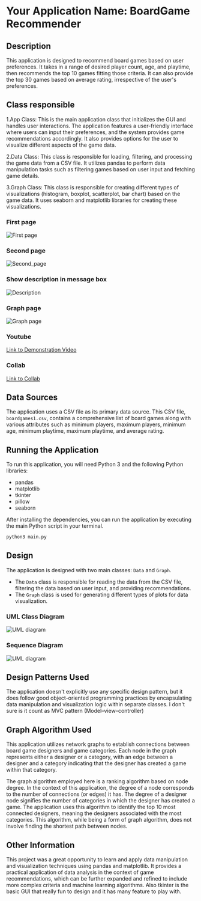 # Your Application Name: BoardGame Recommender

## Description
This application is designed to recommend board games based on user preferences. It takes in a range of desired player count, age, and playtime, then recommends the top 10 games fitting those criteria. It can also provide the top 30 games based on average rating, irrespective of the user's preferences.

## Class responsible
1.App Class: This is the main application class that initializes the GUI and handles user interactions. The application features a user-friendly interface where users can input their preferences, and the system provides game recommendations accordingly. It also provides options for the user to visualize different aspects of the game data.

2.Data Class: This class is responsible for loading, filtering, and processing the game data from a CSV file. It utilizes pandas to perform data manipulation tasks such as filtering games based on user input and fetching game details.

3.Graph Class: This class is responsible for creating different types of visualizations (histogram, boxplot, scatterplot, bar chart) based on the game data. It uses seaborn and matplotlib libraries for creating these visualizations.
### First page
![First page](C:\Users\Win10\Desktop\Recommender_board_game\begin_page.jpg)
### Second page
![Second_page](C:\Users\Win10\Desktop\Recommender_board_game\DisplayandInput_page.jpg)
### Show description in message box
![Description](C:\Users\Win10\Desktop\Recommender_board_game\show_descrip.jpg)
### Graph page
![Graph page](C:\Users\Win10\Desktop\Recommender_board_game\graph_page.jpg)
### Youtube
[Link to Demonstration Video](https://youtu.be/OWciqqhSyDY)
### Collab
[Link to Collab](https://colab.research.google.com/drive/12rfFFbjrDwmkwoZ3O9sEsIG2XeIuCg70?usp=sharing)
## Data Sources
The application uses a CSV file as its primary data source. This CSV file, `boardgames1.csv`, contains a comprehensive list of board games along with various attributes such as minimum players, maximum players, minimum age, minimum playtime, maximum playtime, and average rating.

## Running the Application
To run this application, you will need Python 3 and the following Python libraries:
- pandas
- matplotlib
- tkinter
- pillow
- seaborn

After installing the dependencies, you can run the application by executing the main Python script in your terminal.

```bash
python3 main.py
```

## Design
The application is designed with two main classes: `Data` and `Graph`.

- The `Data` class is responsible for reading the data from the CSV file, filtering the data based on user input, and providing recommendations.
- The `Graph` class is used for generating different types of plots for data visualization.

### UML Class Diagram
![UML diagram](C:\Users\Win10\Desktop\Recommender_board_game\boardgames_uml.jpg)

### Sequence Diagram
![UML diagram](C:\Users\Win10\Desktop\Recommender_board_game\boardgames_sequence_diagram.png)

## Design Patterns Used
The application doesn't explicitly use any specific design pattern, but it does follow good object-oriented programming practices by encapsulating data manipulation and visualization logic within separate classes.
I don't sure is it count as MVC pattern (Model–view–controller)

## Graph Algorithm Used
This application utilizes network graphs to establish connections between board game designers and game categories. Each node in the graph represents either a designer or a category, with an edge between a designer and a category indicating that the designer has created a game within that category.

The graph algorithm employed here is a ranking algorithm based on node degree. In the context of this application, the degree of a node corresponds to the number of connections (or edges) it has. The degree of a designer node signifies the number of categories in which the designer has created a game. The application uses this algorithm to identify the top 10 most connected designers, meaning the designers associated with the most categories. This algorithm, while being a form of graph algorithm, does not involve finding the shortest path between nodes.

## Other Information
This project was a great opportunity to learn and apply data manipulation and visualization techniques using pandas and matplotlib. It provides a practical application of data analysis in the context of game recommendations, which can be further expanded and refined to include more complex criteria and machine learning algorithms. Also tkinter is the basic GUI that really fun to design and it has many feature to play with.